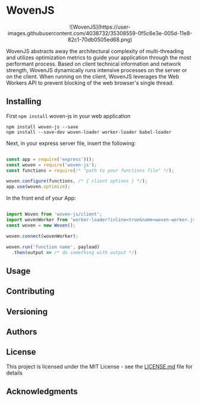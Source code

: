 # WovenJS
<p align ="center">![WovenJS](https://user-images.githubusercontent.com/4038732/35308559-0f5c6e3e-005d-11e8-82c1-70db0505ed68.png)</p>
WovenJS abstracts away the architectural complexity of multi-threading and utilizes optimization metrics to guide your application through the most performant process. Based on client technical information and network strength, WovenJS dynamically runs intensive processes on the server or on the client. When running on the client, WovenJS leverages the Web Workers API to prevent blocking of the web browser's single thread.


## Installing
First `npm install` woven-js in your web application 

```
npm install woven-js --save
npm install --save-dev woven-loader worker-loader babel-loader
```

Next, in your express server file, insert the following:

```javascript

const app = require('express')();
const woven = require('woven-js');
const functions = require(/* "path to your functions file" */);

woven.configure(functions, /* { client options } */);
app.use(woven.optimize);

```
In the front end of your App:

```javascript

import Woven from 'woven-js/client';
import wovenWorker from 'worker-loader?inline=true&name=woven-worker.js!babel-loader!woven-loader!<path to your functions>';
const woven = new Woven();

woven.connect(wovenWorker);

woven.run('function name', payload)
  .then(output => /* do something with output */)

```
## Usage




## Contributing



## Versioning

 

## Authors



## License

This project is licensed under the MIT License - see the [LICENSE.md](LICENSE.md) file for details

## Acknowledgments

